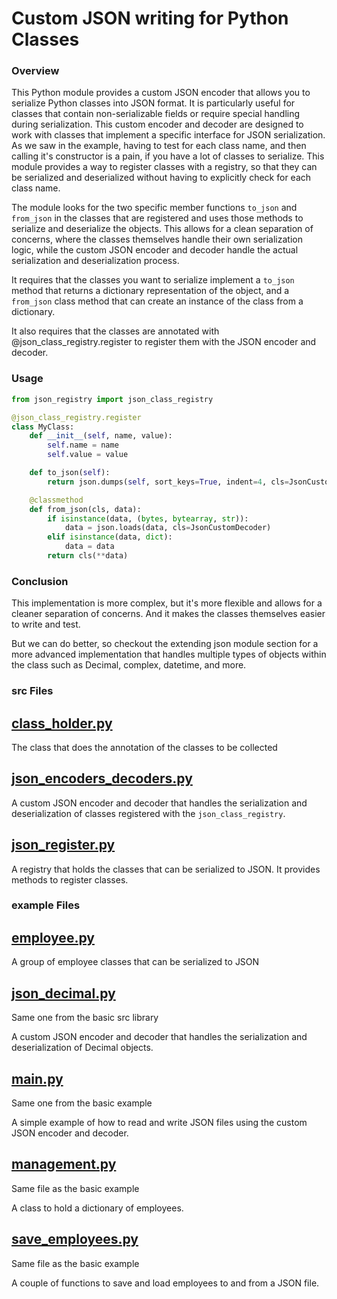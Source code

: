 # Custom JSON writing for Python Classes
### Overview
This Python module provides a custom JSON encoder that allows you to serialize Python classes into JSON format. It is
particularly useful for classes that contain non-serializable fields or require special handling during serialization.
This custom encoder and decoder are designed to work with classes that implement a specific interface for JSON
serialization. As we saw in the example, having to test for each class name, and then calling it's constructor is a
pain, if you have a lot of classes to serialize. This module provides a way to register classes with a registry, so that
they can be serialized and deserialized without having to explicitly check for each class name.

The module looks for the two specific member functions `to_json` and `from_json` in the classes that are registered and
uses those methods to serialize and deserialize the objects. This allows for a clean separation of concerns, where the
classes themselves handle their own serialization logic, while the custom JSON encoder and decoder handle the actual
serialization and deserialization process.

It requires that the classes you want to serialize implement a `to_json` method that returns a dictionary representation
of the object, and a `from_json` class method that can create an instance of the class from a dictionary.

It also requires that the classes are annotated with @json_class_registry.register to register them with the JSON 
encoder and decoder.

### Usage

```python
from json_registry import json_class_registry

@json_class_registry.register
class MyClass:
    def __init__(self, name, value):
        self.name = name
        self.value = value

    def to_json(self):
        return json.dumps(self, sort_keys=True, indent=4, cls=JsonCustomEncoder)

    @classmethod
    def from_json(cls, data):
        if isinstance(data, (bytes, bytearray, str)):
            data = json.loads(data, cls=JsonCustomDecoder)
        elif isinstance(data, dict):
            data = data
        return cls(**data)
```

### Conclusion
This implementation is more complex, but it's more flexible and allows for a cleaner separation of concerns. And it
makes the classes themselves easier to write and test.

But we can do better, so checkout the extending json module section for a more advanced implementation that handles
multiple types of objects within the class such as Decimal, complex, datetime, and more.


### src Files

## [class_holder.py](src/class_holder.py)
The class that does the annotation of the classes to be collected

## [json_encoders_decoders.py](src/json_encoders_decoders.py)
A custom JSON encoder and decoder that handles the serialization and deserialization of classes registered with the
`json_class_registry`.

## [json_register.py](src/json_register.py)
A registry that holds the classes that can be serialized to JSON. It provides methods to register classes.

### example Files

## [employee.py](example/employee.py)
A group of employee classes that can be serialized to JSON

## [json_decimal.py](../basic/src/json_decimal.py)
Same one from the basic src library

A custom JSON encoder and decoder that handles the serialization and deserialization of Decimal objects.

## [main.py](../basic/example/main.py)
Same one from the basic example

A simple example of how to read and write JSON files using the custom JSON encoder and decoder.

## [management.py](../basic/example/management.py)
Same file as the basic example

A class to hold a dictionary of employees.

## [save_employees.py](../basic/example/save_employees.py)
Same file as the basic example

A couple of functions to save and load employees to and from a JSON file.
